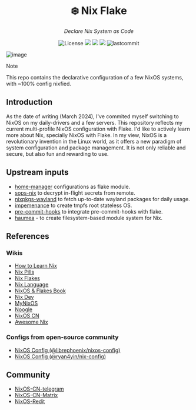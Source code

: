 <h1 align="center">❄️ Nix Flake</h1>
<p align="center">
    <em>Declare Nix System as Code</em>
</p>
<p align="center">
  <img src="https://custom-icon-badges.herokuapp.com/github/license/yqlbu/nixos-config?style=flat&logo=law&colorA=24273A&color=blue" alt="License"/>
  <img src="https://custom-icon-badges.herokuapp.com/badge/Hyprland-latest-000.svg?style=flat&logo=hypr&colorA=24273A&colorB=6CC5D9&logoColor=CAD3F5"/>
  <img src="https://img.shields.io/static/v1?label=Nix Flake&message=check&style=flat&logo=nixos&colorA=24273A&colorB=9173ff&logoColor=CAD3F5">
  <img src="https://img.shields.io/badge/NixOS-unstable-informational.svg?style=flat&logo=nixos&logoColor=CAD3F5&colorA=24273A&colorB=8AADF4">
  <img src="https://custom-icon-badges.herokuapp.com/github/last-commit/yqlbu/nixos-config?style=flat&logo=history&colorA=24273A&colorB=C4EEF2" alt="lastcommit"/>
</p>

![image](https://github.com/yqlbu/nixos-config/assets/31861128/993ba5c8-6423-4b04-9d78-f80be95a0cfd)

> [!NOTE]
> This repo contains the declarative configuration of a few NixOS systems, with ~100% config nixfied.

## Introduction

As the date of writing (March 2024), I've commited myself switching to NixOS on my daily-drivers and a few servers. This repository reflects my current multi-profile NixOS configuration with Flake. I'd like to actively learn more about Nix, specially NixOS with Flake. In my view, NixOS is a revolutionary invention in the Linux world, as it offers a new paradigm of system configuration and package management. It is not only reliable and secure, but also fun and rewarding to use.

## Upstream inputs

- [home-manager](https://github.com/nix-community/home-manager) configurations as flake module.
- [sops-nix](https://github.com/Mic92/sops-nix) to decrypt in-flight secrets from remote.
- [nixpkgs-wayland](https://github.com/nix-community/nixpkgs-wayland) to fetch up-to-date wayland packages for daily usage.
- [impemenance](https://github.com/nix-community/impermanence) to create tmpfs root stateless OS.
- [pre-commit-hooks](https://github.com/cachix/pre-commit-hooks.nix) to integrate pre-commit-hooks with flake.
- [haumea](https://github.com/nix-community/haumea) - to create filesystem-based module system for Nix.

## References

### Wikis

- [How to Learn Nix](https://ianthehenry.com/posts/how-to-learn-nix)
- [Nix Pills](https://nixos.org/guides/nix-pills/index.html)
- [Nix Flakes](https://nixos.wiki/wiki/Flakes)
- [Nix Language](https://nixos.org/manual/nix/stable/language/)
- [NixOS & Flakes Book](https://nixos-and-flakes.thiscute.world/)
- [Nix Dev](https://nix.dev/)
- [MyNixOS](https://mynixos.com/)
- [Noogle](https://noogle.dev/)
- [NixOS CN](https://nixos-cn.org/)
- [Awesome Nix](https://github.com/nix-community/awesome-nix)

### Configs from open-source community

- [NixOS Config (@librephoenix/nixos-config)](https://github.com/librephoenix/nixos-config)
- [NixOS Config (@ryan4yin/nix-config)](https://github.com/ryan4yin/nix-config)

## Community

- [NixOS-CN-telegram](https://t.me/nixos_zhcn)
- [NixOS-CN-Matrix](https://matrix.to/#/%23zh-cn:nixos.org)
- [NixOS-Redit](https://www.reddit.com/r/NixOS/)
